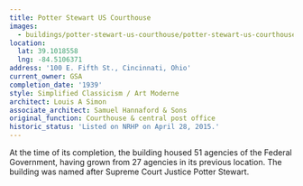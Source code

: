 ```yaml
---
title: Potter Stewart US Courthouse
images:
  - buildings/potter-stewart-us-courthouse/potter-stewart-us-courthouse-0_bqquv5
location:
  lat: 39.1018558
  lng: -84.5106371
address: '100 E. Fifth St., Cincinnati, Ohio'
current_owner: GSA
completion_date: '1939'
style: Simplified Classicism / Art Moderne
architect: Louis A Simon
associate_architect: Samuel Hannaford & Sons
original_function: Courthouse & central post office
historic_status: 'Listed on NRHP on April 28, 2015.'
---
```


At the time of its completion, the building housed 51 agencies of the Federal Government, having grown from 27 agencies in its previous location. The building was named after Supreme Court Justice Potter Stewart.
